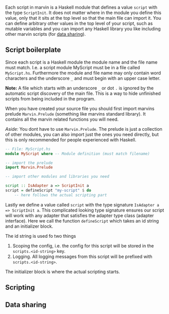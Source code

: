 Each script in marvin is a Haskell module that defines a value `script` with the type `ScriptInit`.
It does not matter where in the module you define this value, only that it sits at the top level so that the main file can import it.
You can define arbitrary other values in the top level of your script, such as mutable variables and you can import any Haskell library you like including other marvin scripts (for [data sharing](#data-sharing)).

## Script boilerplate

Since each script is a Haskell module the module name and the file name must match. 
I.e. a script module MyScript must be in a file called `MyScript.hs`.
Furthermore the module and file name may only contain word characters and the underscore `_` and must begin with an upper case letter.

**Note:** A file which starts with an underscore `_` or dot `.` is ignored by the automatic script discovery of the main file.
This is a way to hide unfinished scripts from being included in the program.  

When you have created your source file you should first import marvins prelude `Marvin.Prelude` (something like marvins standard library).
It contains all the marvin related functions you will need.

*Aside:* You dont have to use `Marvin.Prelude`. The prelude is just a collection of other modules, you can also import just the ones you need directly, but this is only recommended for people experienced with Haskell.

```Haskell
-- File: MyScript.hs
module MyScript where -- Module definition (must match filename)

-- import the prelude
import Marvin.Prelude

-- import other modules and libraries you need

script :: IsAdapter a => ScriptInit a
script = defineScript "my-script" $ do
    -- here follows the actual scripting part
```

Lastly we define a value called `script` with the type signature `IsAdapter a => ScriptInit a`.
This complicated looking type signature ensures our script will work with any adapter that satisfies the adapter type class (adapter interface).
Here we call the function `defineScript` which takes an id string and an initializer block.

The id string is used fo two things

1. Scoping the config, i.e. the config for this script will be stored in the `scripts.<id-string>` key.
2. Logging. All logging messages from this script will be prefixed with `scripts.<id-string>`.

The initializer block is where the actual scripting starts.

## Scripting



## Data sharing
